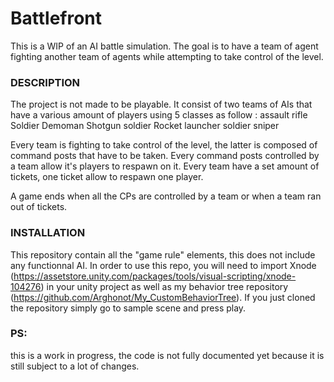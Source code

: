 # Battlefront

This is a WIP of an AI battle simulation.
The goal is to have a team of agent fighting another team of agents while attempting to take control of the level.

### DESCRIPTION

The project is not made to be playable.
It consist of two teams of AIs that have a various amount of players using 5 classes as follow :
	assault rifle Soldier
	Demoman
	Shotgun soldier
	Rocket launcher soldier
	sniper

Every team is fighting to take control of the level, the latter is composed of command posts that have to be taken.
Every command posts controlled by a team allow it's players to respawn on it.
Every team have a set amount of tickets, one ticket allow to respawn one player.

A game ends when all the CPs are controlled by a team or when a team ran out of tickets.

	
### INSTALLATION

This repository contain all the "game rule" elements, this does not include any functionnal AI.
In order to use this repo, you will need to import Xnode (https://assetstore.unity.com/packages/tools/visual-scripting/xnode-104276) in your unity project 
as well as my behavior tree repository (https://github.com/Arghonot/My_CustomBehaviorTree).
If you just cloned the repository simply go to sample scene and press play.

### PS:
this is a work in progress, the code is not fully documented yet because it is still subject to a lot of changes.
